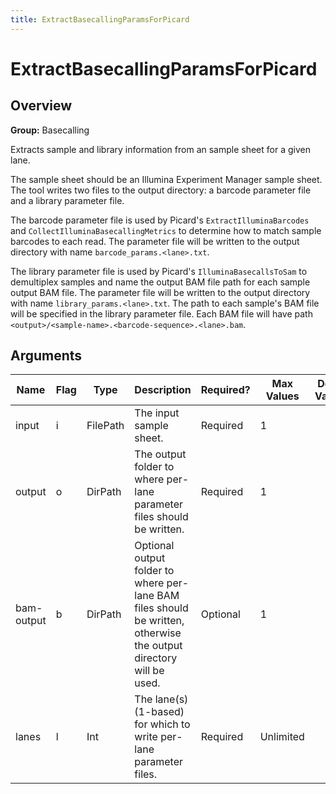 ```yaml
---
title: ExtractBasecallingParamsForPicard
---
```


# ExtractBasecallingParamsForPicard

## Overview
**Group:** Basecalling

Extracts sample and library information from an sample sheet for a given lane.

The sample sheet should be an Illumina Experiment Manager sample sheet. The tool writes two files to the output
directory: a barcode parameter file and a library parameter file.

The barcode parameter file is used by Picard's `ExtractIlluminaBarcodes` and `CollectIlluminaBasecallingMetrics` to
determine how to match sample barcodes to each read.  The parameter file will be written to the output directory
with name `barcode_params.<lane>.txt`.

The library parameter file is used by Picard's `IlluminaBasecallsToSam` to demultiplex samples and name the output
BAM file path for each sample output BAM file.  The parameter file will be written to the output directory with name
`library_params.<lane>.txt`.  The path to each sample's BAM file will be specified in the library parameter
file.  Each BAM file will have path `<output>/<sample-name>.<barcode-sequence>.<lane>.bam`.

## Arguments

|Name|Flag|Type|Description|Required?|Max Values|Default Value(s)|
|----|----|----|-----------|---------|----------|----------------|
|input|i|FilePath|The input sample sheet.|Required|1||
|output|o|DirPath|The output folder to where per-lane parameter files should be written.|Required|1||
|bam-output|b|DirPath|Optional output folder to where per-lane BAM files should be written, otherwise the output directory will be used.|Optional|1||
|lanes|l|Int|The lane(s) (1-based) for which to write per-lane parameter files.|Required|Unlimited||

